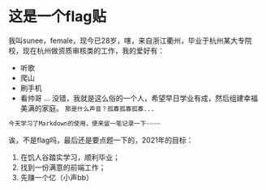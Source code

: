 # 这是一个flag贴
我叫sunee，female，现今已28岁，嗐，来自浙江衢州，毕业于杭州某大专院校，现在杭州做资质审核类的工作，我的爱好有：
* 听歌
* 爬山
* 刷手机
* 看帅哥 ...
没错，我就是这么俗的一个人，希望早日学业有成，然后组建幸福美满的家庭。
`那是什么声音？孤寡孤寡孤寡...`
 ```javascript
 今天学习了Markdown的使用，便来留一笔记录一下~~~~
 ```
 诶，不是flag吗，最后还是要点题一下的，2021年的目标：
 1. 在饥人谷踏实学习，顺利毕业；
 2. 找到一份满意的前端工作；
 3. 先赚一个亿（小声bb）
